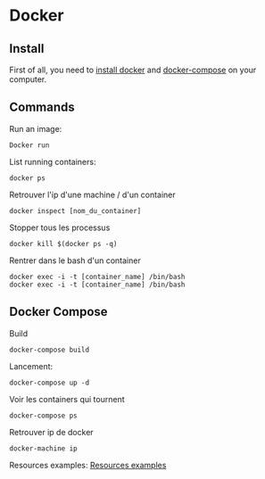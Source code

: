 # Docker

## Install

First of all, you need to [install docker](https://www.docker.com/products/docker-engine)
 and [docker-compose](https://docs.docker.com/compose/) on your computer.
 
## Commands

Run an image:
```
Docker run
```

List running containers:
```
docker ps
```

Retrouver l'ip d'une machine / d'un container
```
docker inspect [nom_du_container]
```

Stopper tous les processus
```
docker kill $(docker ps -q)
```

Rentrer dans le bash d'un container
```
docker exec -i -t [container_name] /bin/bash
docker exec -i -t [container_name] /bin/bash
``` 


## Docker Compose

Build
```
docker-compose build
```

Lancement:
``` 
docker-compose up -d
```

Voir les containers qui tournent
```
docker-compose ps
``` 

Retrouver ip de docker
```
docker-machine ip
``` 

Resources examples: [Resources examples](../resources/docker-examples/) 
